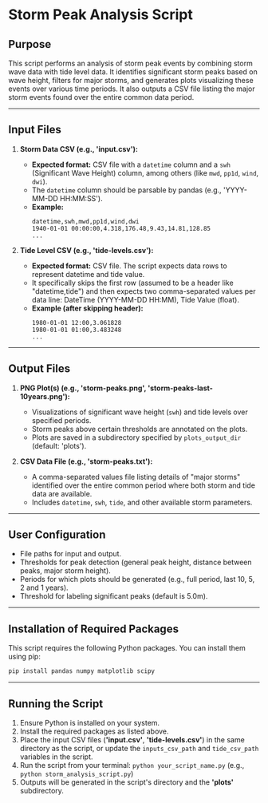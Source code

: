 # Storm Peak Analysis Script

## Purpose

This script performs an analysis of storm peak events by combining storm wave data with tide level data. It identifies significant storm peaks based on wave height, filters for major storms, and generates plots visualizing these events over various time periods. It also outputs a CSV file listing the major storm events found over the entire common data period.

---

## Input Files

1.  **Storm Data CSV (e.g., 'input.csv'):**
    * **Expected format:** CSV file with a `datetime` column and a `swh` (Significant Wave Height) column, among others (like `mwd`, `pp1d`, `wind`, `dwi`).
    * The `datetime` column should be parsable by pandas (e.g., 'YYYY-MM-DD HH:MM:SS').
    * **Example:**
        ```csv
        datetime,swh,mwd,pp1d,wind,dwi
        1940-01-01 00:00:00,4.318,176.48,9.43,14.81,128.85
        ...
        ```

2.  **Tide Level CSV (e.g., 'tide-levels.csv'):**
    * **Expected format:** CSV file. The script expects data rows to represent datetime and tide value.
    * It specifically skips the first row (assumed to be a header like "datetime,tide") and then expects two comma-separated values per data line: DateTime (YYYY-MM-DD HH:MM), Tide Value (float).
    * **Example (after skipping header):**
        ```csv
        1980-01-01 12:00,3.061828
        1980-01-01 01:00,3.483248
        ...
        ```

---

## Output Files

1.  **PNG Plot(s) (e.g., 'storm-peaks.png', 'storm-peaks-last-10years.png'):**
    * Visualizations of significant wave height (`swh`) and tide levels over specified periods.
    * Storm peaks above certain thresholds are annotated on the plots.
    * Plots are saved in a subdirectory specified by `plots_output_dir` (default: 'plots').

2.  **CSV Data File (e.g., 'storm-peaks.txt'):**
    * A comma-separated values file listing details of "major storms" identified over the entire common period where both storm and tide data are available.
    * Includes `datetime`, `swh`, `tide`, and other available storm parameters.

---

## User Configuration

* File paths for input and output.
* Thresholds for peak detection (general peak height, distance between peaks, major storm height).
* Periods for which plots should be generated (e.g., full period, last 10, 5, 2 and 1 years).
* Threshold for labeling significant peaks (default is 5.0m).

---

## Installation of Required Packages

This script requires the following Python packages. You can install them using pip:

```bash
pip install pandas numpy matplotlib scipy
```

---

## Running the Script

1.  Ensure Python is installed on your system.
2.  Install the required packages as listed above.
3.  Place the input CSV files (**'input.csv'**, **'tide-levels.csv'**) in the same directory as the script, or update the `inputs_csv_path` and `tide_csv_path` variables in the script.
4.  Run the script from your terminal: `python your_script_name.py` (e.g., `python storm_analysis_script.py`)
5.  Outputs will be generated in the script's directory and the **'plots'** subdirectory.
